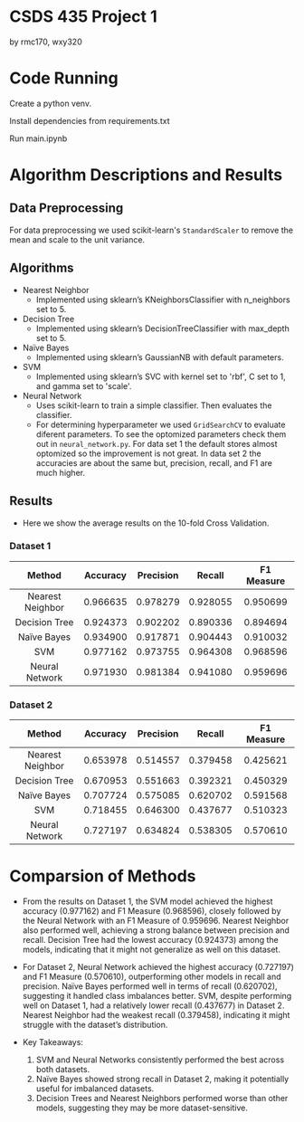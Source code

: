 # CSDS 435 Project 1

by rmc170, wxy320

# Code Running

Create a python venv.

Install dependencies from requirements.txt

Run main.ipynb

# Algorithm Descriptions and Results

## Data Preprocessing

For data preprocessing we used scikit-learn's `StandardScaler` to remove the mean and scale to the unit variance.

## Algorithms
- Nearest Neighbor
    - Implemented using sklearn’s KNeighborsClassifier with n_neighbors set to 5.
- Decision Tree
    - Implemented using sklearn’s DecisionTreeClassifier with max_depth set to 5.
- Naïve Bayes
    - Implemented using sklearn’s GaussianNB with default parameters.
- SVM
    - Implemented using sklearn’s SVC with kernel set to 'rbf', C set to 1, and gamma set to 'scale'.
- Neural Network
    - Uses scikit-learn to train a simple classifier. Then evaluates the classifier.
    - For determining hyperparameter we used `GridSearchCV` to evaluate diferent parameters. To see the optomized parameters check them out in `neural_network.py`. For data set 1 the default stores almost optomized so the improvement is not great. In data set 2 the accuracies are about the same but, precision, recall, and F1 are much higher.

## Results
- Here we show the average results on the 10-fold Cross Validation.
### Dataset 1
| Method  | Accuracy | Precision |Recall |F1 Measure|
|:-------:|:-------:|:-------:|:-------:|:-------:|
| Nearest Neighbor |  0.966635  | 0.978279 | 0.928055  |  0.950699|
| Decision Tree |  0.924373  | 0.902202 | 0.890336  | 0.894694|
| Naïve Bayes |  0.934900 | 0.917871 | 0.904443  | 0.910032|
| SVM |  0.977162 |  0.973755 | 0.964308  |  0.968596|
| Neural Network |  0.971930 | 0.981384 | 0.941080 |   0.959696|

### Dataset 2
| Method  | Accuracy | Precision |Recall |F1 Measure|
|:-------:|:-------:|:-------:|:-------:|:-------:|
| Nearest Neighbor | 0.653978  | 0.514557 | 0.379458  |  0.425621|
| Decision Tree | 0.670953 | 0.551663 | 0.392321 | 0.450329|
| Naïve Bayes |  0.707724 | 0.575085| 0.620702 | 0.591568|
| SVM | 0.718455  | 0.646300 | 0.437677  |  0.510323|
| Neural Network |  0.727197 | 0.634824 | 0.538305  |  0.570610|

# Comparsion of Methods
- From the results on Dataset 1, the SVM model achieved the highest accuracy (0.977162) and F1 Measure (0.968596), closely followed by the Neural Network with an F1 Measure of 0.959696. Nearest Neighbor also performed well, achieving a strong balance between precision and recall. Decision Tree had the lowest accuracy (0.924373) among the models, indicating that it might not generalize as well on this dataset.

- For Dataset 2, Neural Network achieved the highest accuracy (0.727197) and F1 Measure (0.570610), outperforming other models in recall and precision. Naïve Bayes performed well in terms of recall (0.620702), suggesting it handled class imbalances better. SVM, despite performing well on Dataset 1, had a relatively lower recall (0.437677) in Dataset 2. Nearest Neighbor had the weakest recall (0.379458), indicating it might struggle with the dataset’s distribution.

- Key Takeaways:
	1.	SVM and Neural Networks consistently performed the best across both datasets.
	2.	Naïve Bayes showed strong recall in Dataset 2, making it potentially useful for imbalanced datasets.
	3.	Decision Trees and Nearest Neighbors performed worse than other models, suggesting they may be more dataset-sensitive.
